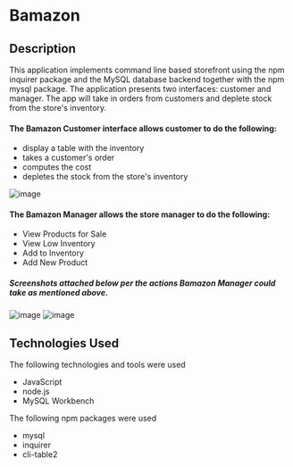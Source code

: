 # Bamazon

## Description

This application implements command line based storefront using the npm inquirer package and the MySQL database backend together with the npm mysql package. The application presents two interfaces: customer and manager. The app will take in orders from customers and deplete stock from the store's inventory.


#### The Bamazon Customer interface allows customer to do the following:

- display a table with the inventory
- takes a customer's order
- computes the cost
- depletes the stock from the store's inventory

![image](https://user-images.githubusercontent.com/34113550/38945142-b106dd1c-4303-11e8-9608-fec2b089d6e9.png)

#### The Bamazon Manager allows the store manager to do the following:

- View Products for Sale
- View Low Inventory
- Add to Inventory
- Add New Product
##### Screenshots attached below per the actions Bamazon Manager could take as mentioned above.
![image](https://user-images.githubusercontent.com/34113550/38945203-e7787a90-4303-11e8-90fa-f36194d0c7d1.png)
![image](https://user-images.githubusercontent.com/34113550/38945436-7e790220-4304-11e8-944f-a33168eb0907.png)

## Technologies Used

The following technologies and tools were used
- JavaScript
- node.js
- MySQL Workbench


The following npm packages were used
- mysql
- inquirer
- cli-table2
